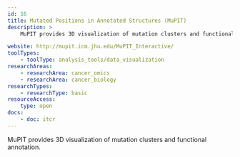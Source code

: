 ```yaml
---
id: 16
title: Mutated Positions in Annotated Structures (MuPIT)
description: >
    MuPIT provides 3D visualization of mutation clusters and functional annotation.

website: http://mupit.icm.jhu.edu/MuPIT_Interactive/
toolTypes:
    - toolType: analysis_tools/data_visualization
researchAreas:
    - researchArea: cancer_omics
    - researchArea: cancer_biology
researchTypes:
    - researchType: basic
resourceAccess:
    type: open
docs:
    - doc: itcr       
---
```

MuPIT provides 3D visualization of mutation clusters and functional annotation.